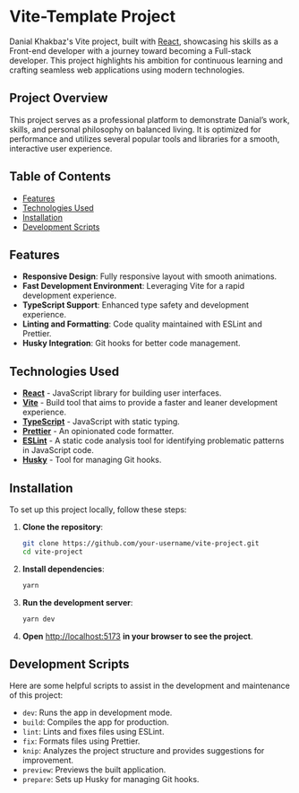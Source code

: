 # Vite-Template Project

Danial Khakbaz's Vite project, built with [React](https://reactjs.org/), showcasing his skills as a Front-end developer with a journey toward becoming a Full-stack developer. This project highlights his ambition for continuous learning and crafting seamless web applications using modern technologies.

## Project Overview

This project serves as a professional platform to demonstrate Danial’s work, skills, and personal philosophy on balanced living. It is optimized for performance and utilizes several popular tools and libraries for a smooth, interactive user experience.

## Table of Contents

- [Features](#features)
- [Technologies Used](#technologies-used)
- [Installation](#installation)
- [Development Scripts](#development-scripts)

## Features

- **Responsive Design**: Fully responsive layout with smooth animations.
- **Fast Development Environment**: Leveraging Vite for a rapid development experience.
- **TypeScript Support**: Enhanced type safety and development experience.
- **Linting and Formatting**: Code quality maintained with ESLint and Prettier.
- **Husky Integration**: Git hooks for better code management.

## Technologies Used

- **[React](https://reactjs.org/)** - JavaScript library for building user interfaces.
- **[Vite](https://vitejs.dev/)** - Build tool that aims to provide a faster and leaner development experience.
- **[TypeScript](https://www.typescriptlang.org/)** - JavaScript with static typing.
- **[Prettier](https://prettier.io/)** - An opinionated code formatter.
- **[ESLint](https://eslint.org/)** - A static code analysis tool for identifying problematic patterns in JavaScript code.
- **[Husky](https://typicode.github.io/husky/#/)** - Tool for managing Git hooks.

## Installation

To set up this project locally, follow these steps:

1. **Clone the repository**:
   ```bash
   git clone https://github.com/your-username/vite-project.git
   cd vite-project
   ```

2. **Install dependencies**:
   ```bash
   yarn
   ```

3. **Run the development server**:
   ```bash
   yarn dev
   ```

4. **Open** [http://localhost:5173](http://localhost:5173) **in your browser to see the project**.

## Development Scripts

Here are some helpful scripts to assist in the development and maintenance of this project:

- `dev`: Runs the app in development mode.  
- `build`: Compiles the app for production.  
- `lint`: Lints and fixes files using ESLint.  
- `fix`: Formats files using Prettier.  
- `knip`: Analyzes the project structure and provides suggestions for improvement.  
- `preview`: Previews the built application.  
- `prepare`: Sets up Husky for managing Git hooks.  

